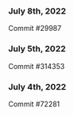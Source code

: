 ### July 8th, 2022

Commit #29987

### July 5th, 2022

Commit #314353


### July 4th, 2022

Commit #72281

